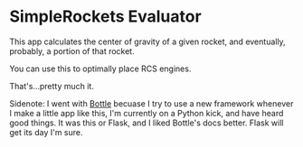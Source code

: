 SimpleRockets Evaluator
=======================

This app calculates the center of gravity of a given rocket, and
eventually, probably, a portion of that rocket.

You can use this to optimally place RCS engines.

That's...pretty much it.

Sidenote: 
I went with [Bottle](http://bottlepy.org/) becuase I try to use a
new framework whenever I make a little app like this, I'm currently
on a Python kick, and have heard good things.  It was this or Flask,
and I liked Bottle's docs better.  Flask will get its day I'm sure.
